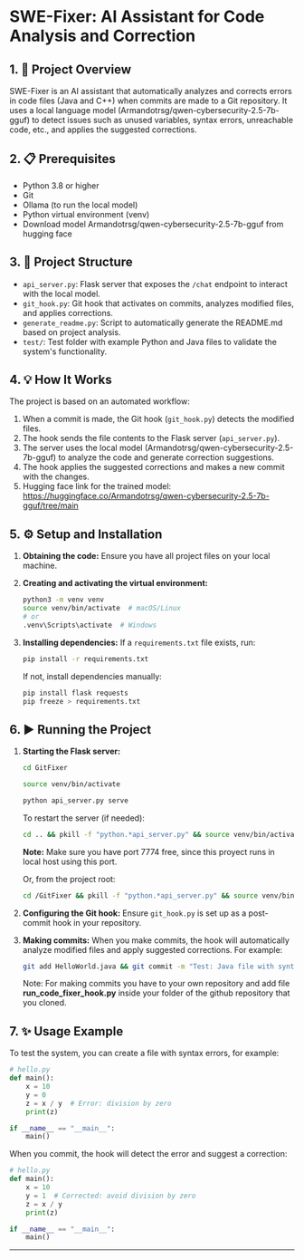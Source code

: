 # SWE-Fixer: AI Assistant for Code Analysis and Correction

## 1. 📜 Project Overview
SWE-Fixer is an AI assistant that automatically analyzes and corrects errors in code files (Java and C++) when commits are made to a Git repository. It uses a local language model (Armandotrsg/qwen-cybersecurity-2.5-7b-gguf) to detect issues such as unused variables, syntax errors, unreachable code, etc., and applies the suggested corrections.

## 2. 📋 Prerequisites
- Python 3.8 or higher
- Git
- Ollama (to run the local model)
- Python virtual environment (venv)
- Download model Armandotrsg/qwen-cybersecurity-2.5-7b-gguf from hugging face

## 3. 📁 Project Structure
- `api_server.py`: Flask server that exposes the `/chat` endpoint to interact with the local model.
- `git_hook.py`: Git hook that activates on commits, analyzes modified files, and applies corrections.
- `generate_readme.py`: Script to automatically generate the README.md based on project analysis.
- `test/`: Test folder with example Python and Java files to validate the system's functionality.

## 4. 💡 How It Works
The project is based on an automated workflow:
1. When a commit is made, the Git hook (`git_hook.py`) detects the modified files.
2. The hook sends the file contents to the Flask server (`api_server.py`).
3. The server uses the local model (Armandotrsg/qwen-cybersecurity-2.5-7b-gguf) to analyze the code and generate correction suggestions.
4. The hook applies the suggested corrections and makes a new commit with the changes.
5. Hugging face link for the trained model: https://huggingface.co/Armandotrsg/qwen-cybersecurity-2.5-7b-gguf/tree/main

## 5. ⚙️ Setup and Installation
1. **Obtaining the code:**
   Ensure you have all project files on your local machine.

2. **Creating and activating the virtual environment:**
   ```bash
   python3 -m venv venv
   source venv/bin/activate  # macOS/Linux
   # or
   .venv\Scripts\activate  # Windows
   ```

3. **Installing dependencies:**
   If a `requirements.txt` file exists, run:
   ```bash
   pip install -r requirements.txt
   ```
   If not, install dependencies manually:
   ```bash
   pip install flask requests
   pip freeze > requirements.txt
   ```

## 6. ▶️ Running the Project
1. **Starting the Flask server:**
   ```bash
   cd GitFixer
   ```
   ```bash
   source venv/bin/activate
   ```
   ```bash
   python api_server.py serve
   ```
   To restart the server (if needed):
   ```bash
   cd .. && pkill -f "python.*api_server.py" && source venv/bin/activate && python api_server.py serve
   ```
   **Note:** Make sure you have port 7774 free, since this proyect runs in local host using this port.
   
   Or, from the project root:
   ```bash
   cd /GitFixer && pkill -f "python.*api_server.py" && source venv/bin/activate && python api_server.py serve
   ```

3. **Configuring the Git hook:**
   Ensure `git_hook.py` is set up as a post-commit hook in your repository.

4. **Making commits:**
   When you make commits, the hook will automatically analyze modified files and apply suggested corrections. For example:
   ```bash
   git add HelloWorld.java && git commit -m "Test: Java file with syntax errors"
   ```
   Note: For making commits you have to your own repository and add file **run_code_fixer_hook.py** inside your folder of the github repository that you cloned. 

## 7. ✨ Usage Example
To test the system, you can create a file with syntax errors, for example:
```python
# hello.py
def main():
    x = 10
    y = 0
    z = x / y  # Error: division by zero
    print(z)

if __name__ == "__main__":
    main()
```
When you commit, the hook will detect the error and suggest a correction:
```python
# hello.py
def main():
    x = 10
    y = 1  # Corrected: avoid division by zero
    z = x / y
    print(z)

if __name__ == "__main__":
    main()
```

---

